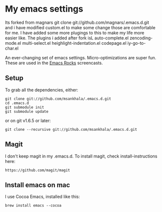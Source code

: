 My emacs settings
=================
Its forked from magnars git clone git://github.com/magnars/.emacs.d.git and i have modified custom.el to make some change those are comfortable for me. I have added some more plugings to this to make my life more easier like. 
The plugins i added after fork isL
 auto-complete.el
 zencoding-mode.el
 multi-select.el
 heighlight-indentation.el
 codepage.el
 iy-go-to-char.el


An ever-changing set of emacs settings. Micro-optimizations are super fun.
These are used in the [Emacs Rocks](http://emacsrocks.com) screencasts.

Setup
-----
To grab all the dependencies, either:

    git clone git://github.com/msankhala/.emacs.d.git
    cd .emacs.d
    git submodule init
    git submodule update

or on git v1.6.5 or later:

    git clone --recursive git://github.com/msankhala/.emacs.d.git


Magit
-----

I don't keep magit in my .emacs.d. To install magit, check install-instructions here:

    https://github.com/magit/magit


Install emacs on mac
--------------------
I use Cocoa Emacs, installed like this:

    brew install emacs --cocoa

